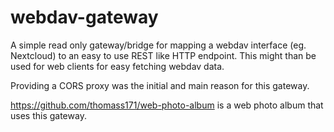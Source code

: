 # webdav-gateway
A simple read only gateway/bridge for mapping a webdav interface (eg. Nextcloud) to an easy to use REST like HTTP endpoint. This might than be used for web clients for easy fetching webdav data. 

Providing a CORS proxy was the initial and main reason for this gateway.

https://github.com/thomass171/web-photo-album is a web photo album that uses this gateway.
